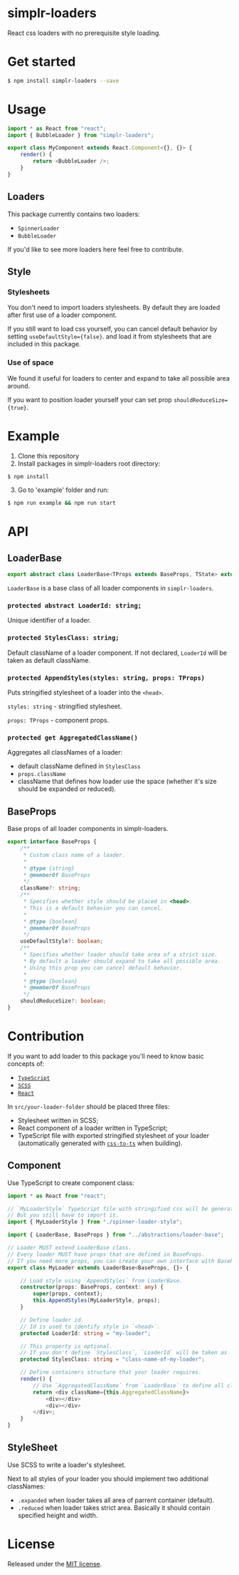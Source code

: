 # simplr-loaders
React css loaders with no prerequisite style loading.

# Get started

```sh
$ npm install simplr-loaders --save
```

# Usage

```ts
import * as React from "react";
import { BubbleLoader } from "simplr-loaders";

export class MyComponent extends React.Component<{}, {}> {
    render() {
        return <BubbleLoader />;
    }
}
```

## Loaders

This package currently contains two loaders:
- `SpinnerLoader`
- `BubbleLoader`

If you'd like to see more loaders here feel free to contribute.

## Style

### Stylesheets

You don't need to import loaders stylesheets. By default they are loaded after first use of a loader component.

If you still want to load css yourself, you can cancel default behavior by setting `useDefaultStyle={false}`. 
and load it from stylesheets that are included in this package.

### Use of space

We found it useful for loaders to center and expand to take all possible area around.

If you want to position loader yourself your can set prop `shouldReduceSize={true}`. 

# Example
1. Clone this repository
2. Install packages in simplr-loaders root directory:
```sh
$ npm install
```
3. Go to 'example' folder and run:
```sh
$ npm run example && npm run start
```

# API

## LoaderBase

```ts
export abstract class LoaderBase<TProps extends BaseProps, TState> extends React.PureComponent<TProps, TState>
```
`LoaderBase` is a base class of all loader components in `simplr-loaders`.

### `protected abstract LoaderId: string;`
Unique identifier of a loader.

### `protected StylesClass: string;`
Default className of a loader component. If not declared, `LoaderId` will be taken as default className.

### `protected AppendStyles(styles: string, props: TProps)`
Puts stringified stylesheet of a loader into the `<head>`.

`styles: string` - stringified stylesheet.

`props: TProps` - component props.

### `protected get AggregatedClassName()`
Aggregates all classNames of a loader:
- default className defined in `StylesClass`
- `props.className`
- className that defines how loader use the space (whether it's size should be expanded or reduced).

## BaseProps
Base props of all loader components in simplr-loaders.

```ts
export interface BaseProps {
    /**
     * Custom class name of a loader.
     *
     * @type {string}
     * @memberOf BaseProps
     */
    className?: string;
    /**
     * Specifies whether style should be placed in <head>.
     * This is a default behavior you can cancel.
     *
     * @type {boolean}
     * @memberOf BaseProps
     */
    useDefaultStyle?: boolean;
    /**
     * Specifies whether loader should take area of a strict size.
     * By default a loader should expand to take all possible area.
     * Using this prop you can cancel default behavior.
     *
     * @type {boolean}
     * @memberOf BaseProps
     */
    shouldReduceSize?: boolean;
}
```

# Contribution

If you want to add loader to this package you'll need to know basic concepts of:
- [`TypeScript`](https://www.typescriptlang.org/docs/tutorial.html)
- [`SCSS`](http://sass-lang.com/guide)
- [`React`](https://facebook.github.io/react/tutorial/tutorial.html)

In `src/your-loader-folder` should be placed three files:
- Stylesheet written in SCSS;
- React component of a loader written in TypeScript;
- TypeScript file with exported stringified stylesheet of your loader (automatically generated with [`css-to-ts`](https://www.npmjs.com/package/css-to-ts) when building).

## Component

Use TypeScript to create component class:

```ts
import * as React from "react";

// `MyLoaderStyle` TypeScript file with stringified css will be generated from your stylesheet when build is started.
// But you still have to import it.
import { MyLoaderStyle } from "./spinner-loader-style";                 

import { LoaderBase, BaseProps } from "../abstractions/loader-base";

// Loader MUST extend LoaderBase class.
// Every loader MUST have props that are defined in BaseProps.
// If you need more props, you can create your own interface with BaseProps extended.
export class MyLoader extends LoaderBase<BaseProps, {}> {

    // Load style using `AppendStyles` from LoaderBase. 
    constructor(props: BaseProps, context: any) {
        super(props, context); 
        this.AppendStyles(MyLoaderStyle, props);
    }

    // Define loader id.
    // Id is used to identify style in `<head>`.
    protected LoaderId: string = "my-loader";

    // This property is optional.
    // If you don't define `StylesClass`, `LoaderId` will be taken as 'StylesClass'.
    protected StylesClass: string = "class-name-of-my-loader";

    // Define containers structure that your loader requires.
    render() {
        // Use `AggregatedClassName` from `LoaderBase` to define all classNames of your loader.
        return <div className={this.AggregatedClassName}>
            <div></div>
            <div></div>
        </div>;
    }
}
```

## StyleSheet
Use SCSS to write a loader's stylesheet.

Next to all styles of your loader you should implement two additional classNames:

- `.expanded` when loader takes all area of parrent container (default).
- `.reduced` when loader takes strict area. Basically it should contain specified height and width.

# License
Released under the [MIT license](LICENSE).